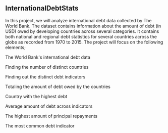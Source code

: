 ## InternationalDebtStats ##

In this project, we will analyze international debt data collected by The World Bank. The dataset contains information about the amount of debt (in USD) owed by developing countries across several categories. It contains both national and regional debt statistics for several countries across the globe as recorded from 1970 to 2015. The project will focus on the following elements;

The World Bank's international debt data

Finding the number of distinct countries

Finding out the distinct debt indicators

Totaling the amount of debt owed by the countries

Country with the highest debt

Average amount of debt across indicators

The highest amount of principal repayments

The most common debt indicator
